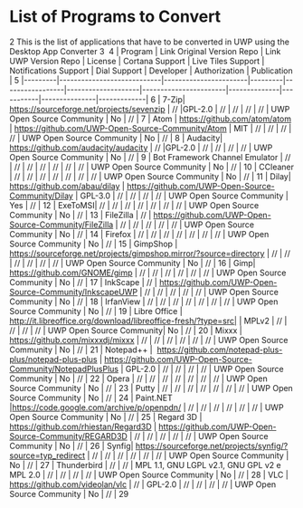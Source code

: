 # List of Programs to Convert
2
This is the list of applications that have to be converted in UWP using the Desktop App Converter
3
​
4
| Program | Link Original Version Repo | Link UWP Version Repo | License | Cortana Support | Live Tiles Support | Notifications Support | Dial Support | Developer | Authorization | Publication |
5
|---------|----------------------------|-----------------------|---------|-----------------|--------------------|-----------------------|--------------|-----------|---------------|-------------|
6
| 7-Zip| https://sourceforge.net/projects/sevenzip | // |GPL-2.0 | // | // | // | // | UWP Open Source Community | No | // |
7
| Atom | https://github.com/atom/atom | https://github.com/UWP-Open-Source-Community/Atom | MIT | // | // | // | // | UWP Open Source Community | No | // |
8
| Audacity| https://github.com/audacity/audacity | // |GPL-2.0 | // | // | // | // | UWP Open Source Community | No | // |
9
| Bot Framework Channel Emulator | // | // | // | // | // | // | // | UWP Open Source Community | No | // |
10
| CCleaner | // | // | // | // | // | // | // | UWP Open Source Community | No | // |
11
| Dilay| https://github.com/abau/dilay | https://github.com/UWP-Open-Source-Community/Dilay | GPL-3.0 | // | // | // | // | UWP Open Source Community | Yes | // |
12
| ExeToMSI| // | // | // | // | // | // | // | UWP Open Source Community | No | // |
13
| FileZilla | // | https://github.com/UWP-Open-Source-Community/FileZilla | // | // | // | // | // | UWP Open Source Community | No | // |
14
| Firefox | // | // | // | // | // | // | // | UWP Open Source Community | No | // |
15
| GimpShop | https://sourceforge.net/projects/gimpshop.mirror/?source=directory | // | //  | // | // | // | // | UWP Open Source Community | No | // |
16
| Gimp| https://github.com/GNOME/gimp | // | // | // | // | // | // | UWP Open Source Community | No | // |
17
| InkScape | // | https://github.com/UWP-Open-Source-Community/InkscapeUWP | // | // | // | // | // | UWP Open Source Community | No | // |
18
| IrfanView | // | // | // | // | // | // | // | UWP Open Source Community | No | // |
19
| Libre Office | http://it.libreoffice.org/download/libreoffice-fresh/?type=src| | MPLv2 | // | // | // | // | UWP Open Source Community| No | // |
20
| Mixxx | https://github.com/mixxxdj/mixxx | // | // | // | // | // | // | UWP Open Source Community | No | // |
21
| Notepad++ |  https://github.com/notepad-plus-plus/notepad-plus-plus | https://github.com/UWP-Open-Source-Community/NotepadPlusPlus | GPL-2.0 | // | // | // | // | UWP Open Source Community | No | // |
22
| Opera | // | // | // | // | // | // | // | UWP Open Source Community | No | // |
23
| Putty | // | // | // | // | // | // | // | UWP Open Source Community | No | // |
24
| Paint.NET |https://code.google.com/archive/p/openpdn/ | // | // | // | // | // | // | UWP Open Source Community | No | // |
25
| Regard 3D | https://github.com/rhiestan/Regard3D | https://github.com/UWP-Open-Source-Community/REGARD3D | // | // | // | // | // | UWP Open Source Community | No | // |
26
| Synfig| https://sourceforge.net/projects/synfig/?source=typ_redirect | // | // | // | // | // | // | UWP Open Source Community | No | // |
27
| Thunderbird | // | // | MPL 1.1, GNU LGPL v2.1, GNU GPL v2 e MPL 2.0 | // | // | // | // | UWP Open Source Community | No | // |
28
| VLC | https://github.com/videolan/vlc | // | GPL-2.0 | // | // | // | // | UWP Open Source Community | No | // |
29
